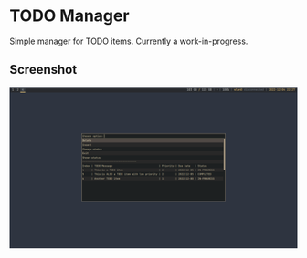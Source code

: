 # TODO Manager
Simple manager for TODO items. 
Currently a work-in-progress.

## Screenshot
![example](./example.png)